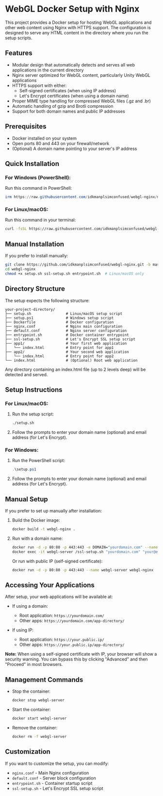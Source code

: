# WebGL Docker Setup with Nginx

This project provides a Docker setup for hosting WebGL applications and other web content using Nginx with HTTPS support. The configuration is designed to serve any HTML content in the directory where you run the setup scripts.

## Features

- Modular design that automatically detects and serves all web applications in the current directory
- Nginx server optimized for WebGL content, particularly Unity WebGL applications
- HTTPS support with either:
  - Self-signed certificates (when using IP address)
  - Let's Encrypt certificates (when using a domain name)
- Proper MIME type handling for compressed WebGL files (.gz and .br)
- Automatic handling of gzip and Brotli compression
- Support for both domain names and public IP addresses

## Prerequisites

- Docker installed on your system
- Open ports 80 and 443 on your firewall/network
- (Optional) A domain name pointing to your server's IP address

## Quick Installation

### For Windows (PowerShell):

Run this command in PowerShell:

```powershell
irm https://raw.githubusercontent.com/idkmanplsimconfused/webgl-nginx/master/install-direct.ps1 | iex
```

### For Linux/macOS:

Run this command in your terminal:

```bash
curl -fsSL https://raw.githubusercontent.com/idkmanplsimconfused/webgl-nginx/master/install-direct.sh | bash
```

## Manual Installation

If you prefer to install manually:

```bash
git clone https://github.com/idkmanplsimconfused/webgl-nginx.git -b master
cd webgl-nginx
chmod +x setup.sh ssl-setup.sh entrypoint.sh  # Linux/macOS only
```

## Directory Structure

The setup expects the following structure:
```
your-project-directory/
├── setup.sh                # Linux/macOS setup script
├── setup.ps1               # Windows setup script
├── Dockerfile              # Docker configuration
├── nginx.conf              # Nginx main configuration
├── default.conf            # Nginx server configuration
├── entrypoint.sh           # Docker container entrypoint
├── ssl-setup.sh            # Let's Encrypt SSL setup script
├── app1/                   # Your first web application
│   └── index.html          # Entry point for app1
├── app2/                   # Your second web application
│   └── index.html          # Entry point for app2
└── index.html              # (Optional) Root web application
```

Any directory containing an index.html file (up to 2 levels deep) will be detected and served.

## Setup Instructions

### For Linux/macOS:

1. Run the setup script:
   ```bash
   ./setup.sh
   ```

2. Follow the prompts to enter your domain name (optional) and email address (for Let's Encrypt).

### For Windows:

1. Run the PowerShell script:
   ```powershell
   .\setup.ps1
   ```

2. Follow the prompts to enter your domain name (optional) and email address (for Let's Encrypt).

## Manual Setup

If you prefer to set up manually after installation:

1. Build the Docker image:
   ```bash
   docker build -t webgl-nginx .
   ```

2. Run with a domain name:
   ```bash
   docker run -d -p 80:80 -p 443:443 -e DOMAIN="yourdomain.com" --name webgl-server webgl-nginx
   docker exec -it webgl-server /ssl-setup.sh "yourdomain.com" "your@email.com"
   ```

   Or run with public IP (self-signed certificate):
   ```bash
   docker run -d -p 80:80 -p 443:443 --name webgl-server webgl-nginx
   ```

## Accessing Your Applications

After setup, your web applications will be available at:

- If using a domain:
  - Root application: `https://yourdomain.com/`
  - Other apps: `https://yourdomain.com/app-directory/`

- If using IP:
  - Root application: `https://your.public.ip/`
  - Other apps: `https://your.public.ip/app-directory/`

**Note:** When using a self-signed certificate with IP, your browser will show a security warning. You can bypass this by clicking "Advanced" and then "Proceed" in most browsers.

## Management Commands

- Stop the container:
  ```bash
  docker stop webgl-server
  ```

- Start the container:
  ```bash
  docker start webgl-server
  ```

- Remove the container:
  ```bash
  docker rm -f webgl-server
  ```

## Customization

If you want to customize the setup, you can modify:

- `nginx.conf` - Main Nginx configuration
- `default.conf` - Server block configuration
- `entrypoint.sh` - Container startup script
- `ssl-setup.sh` - Let's Encrypt SSL setup script